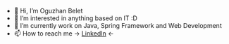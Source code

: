 - 👋 Hi, I’m Oguzhan Belet
- 👀 I’m interested in anything based on IT :D
- 🌱 I’m currently work on Java, Spring Framework and Web Development
- 📫 How to reach me -> [LinkedIn](https://www.linkedin.com/in/oguzhanbelet/) <-
<!---
oguzhanbelet/oguzhanbelet is a ✨ special ✨ repository because its `README.md` (this file) appears on your GitHub profile.
You can click the Preview link to take a look at your changes.
--->
